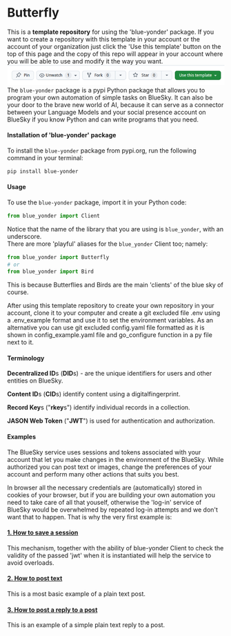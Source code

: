 # Butterfly
This is a **template repository** for using the 'blue-yonder' package. If you want to create a repository with this template in your account or the account of your organization just click the 'Use this template' button on the top of this page and the copy of this repo will appear in your account where you will be able to use and modify it the way you want.
![image description](./pictures/use_template.png)
<br>The `blue-yonder` package is a pypi Python package that allows you to program your own automation of simple tasks on BlueSky. It can also be your door to the brave new world of AI, because it can serve as a connector between your Language Models and your social presence account on BlueSky if you know Python and can write programs that you need.

#### Installation of 'blue-yonder' package
To install the `blue-yonder` package from pypi.org, run the following command in your terminal:
```Bash
pip install blue-yonder 
```

#### Usage
To use the `blue-yonder` package, import it in your Python code:
```Python
from blue_yonder import Client
```
Notice that the name of the library that you are using is `blue_yonder`, with an underscore.
<br>There are more 'playful' aliases for the `blue_yonder` Client too; namely:
```Python
from blue_yonder import Butterfly
# or
from blue_yonder import Bird
```
This is because Butterflies and Birds are the main 'clients' of the blue sky of course.

After using this template repository to create your own repository in your account, clone it to your computer and create a git excluded file .env using a .env_example format and use it to set the environment variables. As an alternative you can use git excluded config.yaml file formatted as it is shown in config_example.yaml file and go_configure function in a py file next to it.

#### Terminology

**Decentralized ID**s (**DID**s) - are the unique identifiers for users and other entities on BlueSky. 

**Content ID**s (**CID**s) identify content using a digitalfingerprint.

**Record Key**s ("**rkey**s") identify individual records in a collection.

**JASON Web Token** ("**JWT**") is used for authentication and authorization.

#### Examples
The BlueSky service uses sessions and tokens associated with your account that let you make changes in the environment of the BlueSky. While authorized you can post text or images, change the preferences of your account and perform many other actions that suits you best.

In browser all the necessary credentials are (automatically) stored in cookies of your browser, but if you are building your own automation you need to take care of all that youself, otherwise the 'log-in' service of BlueSky would be overwhelmed by repeated log-in attempts and we don't want that to happen. That is why the very first example is:
#### [1. How to save a session](./how_to_save_session.py)
This mechanism, together with the ability of blue-yonder Client to check the validity of the passed 'jwt' when it is instantiated will help the service to avoid overloads.
#### [2. How to post text](./post_text.py)
This is a most basic example of a plain text post.
#### [3. How to post a reply to a post](./post_reply.py)
This is an example of a simple plain text reply to a post.